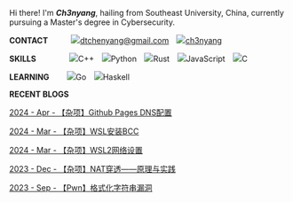 
Hi there! I'm ***Ch3nyang***, hailing from Southeast University, China, currently pursuing a Master's degree in Cybersecurity.

**CONTACT**&emsp;&emsp;&emsp;<a href="mailto:dtchenyang@gmail.com" class="item"><img src="https://api.iconify.design/logos:google-gmail.svg" class="iconify" loading="lazy"><span>dtchenyang@gmail.com</span></a>&emsp;<a href="https://twitter.com/ch3nyang" class="item"><img src="https://api.iconify.design/logos:twitter.svg" class="iconify" loading="lazy"><span>ch3nyang</span></a>

**SKILLS**&emsp;&emsp;&emsp;&emsp;&nbsp;<img src="https://api.iconify.design/vscode-icons:file-type-cpp.svg" class="iconify" loading="lazy"><span>C++</span>&emsp;<img src="https://api.iconify.design/vscode-icons:file-type-python.svg" class="iconify" loading="lazy"><span>Python</span>&emsp;<img src="https://api.iconify.design/vscode-icons:file-type-rust.svg" class="iconify" loading="lazy"><span>Rust</span>&emsp;<img src="https://api.iconify.design/vscode-icons:file-type-js.svg" class="iconify" loading="lazy"><span>JavaScript</span>&emsp;<img src="https://api.iconify.design/vscode-icons:file-type-c.svg" class="iconify" loading="lazy"><span>C</span>

**LEARNING**&emsp;&emsp;&nbsp;<img src="https://api.iconify.design/vscode-icons:file-type-go.svg" class="iconify" loading="lazy"><span>Go</span>&emsp;<img src="https://api.iconify.design/vscode-icons:file-type-haskell.svg" class="iconify" loading="lazy"><span>Haskell</span>

**RECENT BLOGS**

<!-- BLOG-POST-LIST:START --><p><a href= https://blog.ch3nyang.top/post/Github_Pages_DNS%E9%85%8D%E7%BD%AE/ >2024 - Apr - 【杂项】Github Pages DNS配置</a></p><p><a href= https://blog.ch3nyang.top/post/WSL%E5%AE%89%E8%A3%85BCC/ >2024 - Mar - 【杂项】WSL安装BCC</a></p><p><a href= https://blog.ch3nyang.top/post/WSL2%E7%BD%91%E7%BB%9C%E8%AE%BE%E7%BD%AE/ >2024 - Mar - 【杂项】WSL2网络设置</a></p><p><a href= https://blog.ch3nyang.top/post/NAT%E7%A9%BF%E9%80%8F%E5%8E%9F%E7%90%86%E4%B8%8E%E5%AE%9E%E8%B7%B5/ >2023 - Dec - 【杂项】NAT穿透——原理与实践</a></p><p><a href= https://blog.ch3nyang.top/post/format_string/ >2023 - Sep - 【Pwn】格式化字符串漏洞</a></p><!-- BLOG-POST-LIST:END -->
